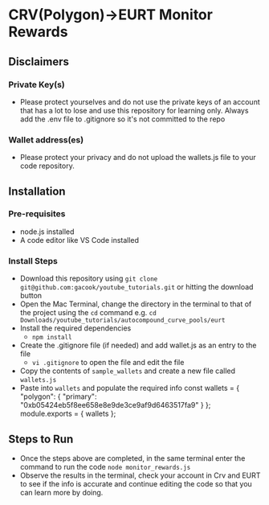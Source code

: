 # CRV(Polygon)->EURT Monitor Rewards

## Disclaimers


### Private Key(s)

- Please protect yourselves and do not use the private keys of an account that has a lot to lose and use this repository for learning only. Always add the .env file to .gitignore so it's not committed to the repo

### Wallet address(es)

- Please protect your privacy and do not upload the wallets.js file to your code repository.  

## Installation


### Pre-requisites

- node.js installed
- A code editor like VS Code installed

### Install Steps

- Download this repository using `git clone git@github.com:gacook/youtube_tutorials.git` or hitting the download button
- Open the Mac Terminal, change the directory in the terminal to that of the project using the `cd` command e.g. `cd Downloads/youtube_tutorials/autocompound_curve_pools/eurt`
- Install the required dependencies
  - `npm install`
- Create the .gitignore file (if needed) and add wallet.js as an entry to the file
  - `vi .gitignore` to open the file and edit the file
- Copy the contents of `sample_wallets` and create a new file called `wallets.js`
- Paste into `wallets` and populate the required info
    const wallets = {
        "polygon": {
            "primary": "0xb05424eb5f8ee658e8e9de3ce9af9d6463517fa9"
        }
    };
    module.exports = {
        wallets
    };


## Steps to Run

- Once the steps above are completed, in the same terminal enter the command to run the code `node monitor_rewards.js`
- Observe the results in the terminal, check your account in Crv and EURT to see if the info is accurate and continue editing the code so that you can learn more by doing.
